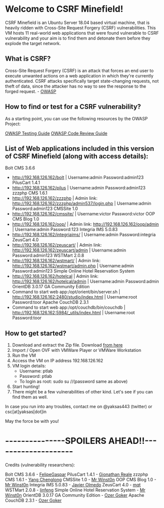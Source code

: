 # Welcome to CSRF Minefield!

CSRF Minefield is an Ubuntu Server 18.04 based virtual machine, that is heavily ridden with Cross-Site Request Forgery (CSRF) vulnerabilities. This VM hosts 11 real-world web applications that were found vulnerable to CSRF vulnerability and your aim is to find them and detonate them before they explode the target network.

## What is CSRF?

Cross-Site Request Forgery (CSRF) is an attack that forces an end user to execute unwanted actions on a web application in which they're currently authenticated. CSRF attacks specifically target state-changing requests, not theft of data, since the attacker has no way to see the response to the forged request.  - [OWASP](https://www.owasp.org/index.php/Cross-Site_Request_Forgery_(CSRF))

## How to find or test for a CSRF vulnerability?

As a starting point, you can use the following resources by the OWASP Project:

[OWASP Testing Guide](https://www.owasp.org/index.php/Category:OWASP_Testing_Project)
[OWASP Code Review Guide](https://www.owasp.org/index.php/Category:OWASP_Code_Review_Project)

## List of Web applications included in this version of CSRF Minefield (along with access details):

Bolt CMS 3.6.6 
- http://192.168.126.162/bolt | Username:admin Password:admin123
PilusCart 1.4.1 
- http://192.168.126.162/pilus | Username:admin Password:admin123
zzzphp CMS 1.6.1 
- http://192.168.126.162/zzzphp | Admin link: http://192.168.126.162/zzzphp/admin537/login.php | Username:admin Password:admin123
CMSSite 1.0 
- http://192.168.126.162/cmssite/ | Username:victor Password:victor
OOP CMS Blog 1.0 
- http://192.168.126.162/oop/ | Admin link: http://192.168.126.162/oop/admin | Username:admin Password:123
Integria IMS 5.0.83 
- http://192.168.126.162/integriaims/ | Username:admin Password:integria
ZeusCart 4.0 
- http://192.168.126.162/zeuscart/ | Admin link: http://192.168.126.162/zeuscart/admin | Username:admin Password:admin123
WSTMart 2.0.8 
- http://192.168.126.162/wstmart/ | Admin link: http://192.168.126.162/wstmart/admin.php | Username:admin Password:admin123
Simple Online Hotel Reservation System 
- http://192.168.126.162/hotelcal | Admin link: http://192.168.126.162/hotelcal/admin | Username:admin Password:admin
OrientDB 3.0.17 GA Community Edition 
- Command to start web app:/opt/orient/bin/server.sh | http://192.168.126.162:2480/studio/index.html | Username:root Password:toor
Apache CouchDB 2.3.1
- Command to start web app:/opt/couchdb/bin/couchdb | http://192.168.126.162:5984/_utils/index.html | Username:root Password:toor

## How to get started?

1. Download and extract the Zip file. Download [from here]()
2. Import / Open OVF with VMWare Player or VMWare Workstation
3. Run the VM
4. Access the VM on IP address 192.168.126.162
5. VM login details: 
   - Username: ptlab
   - Password: ptlab
   - To login as root: sudo su  //(password same as above)
6. Start hunting!
7. There might be a few vulnerabilities of other kind. Let's see if you can find them as well.

In case you run into any troubles, contact me on @yaksas443 (twitter) or csc[at]yaksas[dot]in

May the force be with you!

# ---------------SPOILERS AHEAD!!--------------------

Credits (vulnerability researchers):

Bolt CMS 3.6.6 - [FelipeGaspar](https://www.exploit-db.com/exploits/46664)
PilusCart 1.4.1 - [Gionathan Reale](https://www.exploit-db.com/exploits/46531)
zzzphp CMS 1.6.1 - [Yang Chenglong](https://www.exploit-db.com/exploits/46488)
CMSSite 1.0 - [Mr Winst0n](https://www.exploit-db.com/exploits/46480) 
OOP CMS Blog 1.0 - [Mr Winst0n](https://www.exploit-db.com/exploits/46483)
Integria IMS 5.0.83 - [Javier Olmedo](https://www.exploit-db.com/exploits/46013)
ZeusCart 4.0 - [mqt](https://www.exploit-db.com/exploits/46027)
WSTMart 2.0.8 - [linfeng](https://www.exploit-db.com/exploits/46036)
Simple Online Hotel Reservation System - [Mr Winst0n](https://www.exploit-db.com/exploits/46463)
OrientDB 3.0.17 GA Community Edition - [Ozer Goker](https://www.exploit-db.com/exploits/46517)
Apache CouchDB 2.3.1 - [Ozer Goker](https://www.exploit-db.com/exploits/46595)
